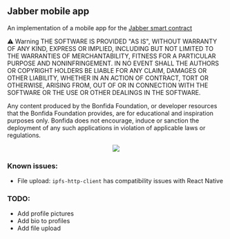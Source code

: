 ## Jabber mobile app

An implementation of a mobile app for the [Jabber smart contract](https://github.com/Bonfida/jabber)

⚠️ Warning
THE SOFTWARE IS PROVIDED "AS IS", WITHOUT WARRANTY OF ANY KIND, EXPRESS OR IMPLIED, INCLUDING BUT NOT LIMITED TO THE WARRANTIES OF MERCHANTABILITY, FITNESS FOR A PARTICULAR PURPOSE AND NONINFRINGEMENT. IN NO EVENT SHALL THE AUTHORS OR COPYRIGHT HOLDERS BE LIABLE FOR ANY CLAIM, DAMAGES OR OTHER LIABILITY, WHETHER IN AN ACTION OF CONTRACT, TORT OR OTHERWISE, ARISING FROM, OUT OF OR IN CONNECTION WITH THE SOFTWARE OR THE USE OR OTHER DEALINGS IN THE SOFTWARE.

Any content produced by the Bonfida Foundation, or developer resources that the Bonfida Foundation provides, are for educational and inspiration purposes only. Bonfida does not encourage, induce or sanction the deployment of any such applications in violation of applicable laws or regulations.

<p align="center">
<img src="https://bafybeifyenkk6oytiurf6cikmostgoa23l5snc24e4zz4vbfkgpnfy5wxu.ipfs.infura-ipfs.io/"/>
</p>

### Known issues:

- File upload: `ipfs-http-client` has compatibility issues with React Native

### TODO:

- Add profile pictures
- Add bio to profiles
- Add file upload
